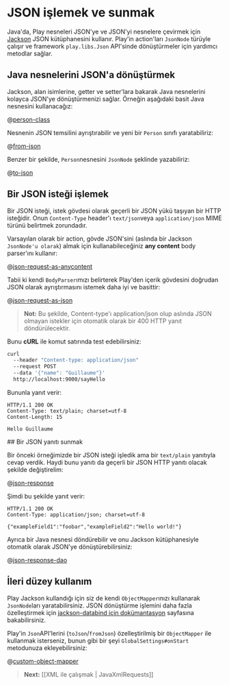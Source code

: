 <!--- Copyright (C) 2009-2013 Typesafe Inc. <http://www.typesafe.com> -->
# JSON işlemek ve sunmak

Java'da, Play nesneleri JSON'ye ve JSON'yi nesnelere çevirmek için [Jackson](http://jackson.codehaus.org/) JSON kütüphanesini kullanır. Play'in action'ları `JsonNode` türüyle çalışır ve framework `play.libs.Json` API'sinde dönüştürmeler için yardımcı metodlar sağlar.

## Java nesnelerini JSON'a dönüştürmek

Jackson, alan isimlerine, getter ve setter'lara bakarak Java nesnelerini kolayca JSON'ye dönüştürmenizi sağlar. Örneğin aşağıdaki basit Java nesnesini kullanacağız:

@[person-class](code/JavaJsonActions.java)

Nesnenin JSON temsilini ayrıştırabilir ve yeni bir `Person` sınıfı yaratabiliriz:

@[from-json](code/JavaJsonActions.java)

Benzer bir şekilde, `Person`nesnesini `JsonNode` şeklinde yazabiliriz:

@[to-json](code/JavaJsonActions.java)

## Bir JSON isteği işlemek

Bir JSON isteği, istek gövdesi olarak geçerli bir JSON yükü taşıyan bir HTTP isteğidir. Onun `Content-Type` header'ı `text/json`veya `application/json` MIME türünü belirtmek zorundadır.

Varsayılan olarak bir action, gövde JSON'sini (aslında bir Jackson `JsonNode'u olarak`) almak için kullanabileceğiniz **any content** body parser'ını kullanır:

@[json-request-as-anycontent](code/JavaJsonActions.java)

Tabii ki kendi `BodyParser`ımızı belirterek Play'den içerik gövdesini doğrudan JSON olarak ayrıştırmasını istemek daha iyi ve basittir: 

@[json-request-as-json](code/JavaJsonActions.java)

> **Not:** Bu şekilde, Content-type'ı application/json olup aslında JSON olmayan istekler için otomatik olarak bir 400 HTTP yanıt döndürülecektir.

Bunu **cURL** ile komut satırında test edebilirsiniz:

```bash
curl
  --header "Content-type: application/json"
  --request POST
  --data '{"name": "Guillaume"}'
  http://localhost:9000/sayHello
```

Bununla yanıt verir:

```http
HTTP/1.1 200 OK
Content-Type: text/plain; charset=utf-8
Content-Length: 15

Hello Guillaume
```

## Bir JSON yanıtı sunmak

Bir önceki örneğimizde bir JSON isteği işledik ama bir `text/plain` yanıtıyla cevap verdik. Haydi bunu yanıtı da geçerli bir JSON HTTP yanıtı olacak şekilde değiştirelim:

@[json-response](code/JavaJsonActions.java)

Şimdi bu şekilde yanıt verir:

```http
HTTP/1.1 200 OK
Content-Type: application/json; charset=utf-8

{"exampleField1":"foobar","exampleField2":"Hello world!"}
```

Ayrıca bir Java nesnesi döndürebilir ve onu Jackson kütüphanesiyle otomatik olarak JSON'ye dönüştürebilirsiniz:

@[json-response-dao](code/JavaJsonActions.java)

## İleri düzey kullanım

Play Jackson kullandığı için siz de kendi `ObjectMapper`ınızı kullanarak `JsonNode`ları yaratabilirsiniz. JSON dönüştürme işlemini daha fazla özelleştirmek için [jackson-databind için dokümantasyon](https://github.com/FasterXML/jackson-databind/blob/master/README.md) sayfasına bakabilirsiniz.

Play'in `Json`API'lerini (`toJson`/`fromJson`) özelleştirilmiş bir `ObjectMapper` ile kullanmak isterseniz, bunun gibi bir şeyi `GlobalSettings#onStart` metodunuza ekleyebilirsiniz:

@[custom-object-mapper](code/JavaJsonActions.java)

> **Next:** [[XML ile çalışmak | JavaXmlRequests]]
